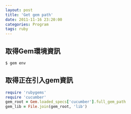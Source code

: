 ```yaml
---
layout: post
title: 'Get gem path'
date: 2011-11-16 23:20:00
categories: Program
tags: ruby
---
```


## 取得Gem環境資訊

~~~bash
$ gem env
~~~

<!--more-->

## 取得正在引入gem資訊

~~~ruby
require 'rubygems'
require 'cucumber'
gem_root = Gem.loaded_specs['cucumber'].full_gem_path
gem_lib = File.join(gem_root, 'lib')
~~~
